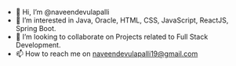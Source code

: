- 👋 Hi, I’m @naveendevulapalli
- 👀 I’m interested in Java, Oracle, HTML, CSS, JavaScript, ReactJS, Spring Boot.
- 💞️ I’m looking to collaborate on Projects related to Full Stack Development.
- 📫 How to reach me on naveendevulapalli19@gmail.com

<!---
naveendevulapalli/naveendevulapalli is a ✨ special ✨ repository because its `README.md` (this file) appears on your GitHub profile.
You can click the Preview link to take a look at your changes.
--->
